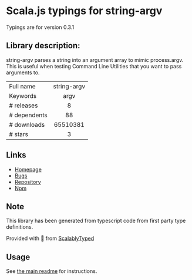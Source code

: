 
# Scala.js typings for string-argv

Typings are for version 0.3.1

## Library description:
string-argv parses a string into an argument array to mimic process.argv. This is useful when testing Command Line Utilities that you want to pass arguments to.

|                    |                 |
| ------------------ | :-------------: |
| Full name          | string-argv |
| Keywords           | argv |
| # releases         | 8 |
| # dependents       | 88 |
| # downloads        | 65510381 |
| # stars            | 3 |

## Links
- [Homepage](https://github.com/mccormicka/string-argv)
- [Bugs](https://github.com/mccormicka/string-argv/issues)
- [Repository](https://github.com/mccormicka/string-argv)
- [Npm](https://www.npmjs.com/package/string-argv)
    


## Note
This library has been generated from typescript code from first party type definitions.

Provided with :purple_heart: from [ScalablyTyped](https://github.com/oyvindberg/ScalablyTyped)

## Usage
See [the main readme](../../readme.md) for instructions.


